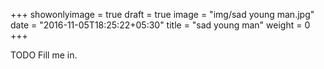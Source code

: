 +++
showonlyimage = true
draft = true
image = "img/sad young man.jpg"
date = "2016-11-05T18:25:22+05:30"
title = "sad young man"
weight = 0
+++

TODO Fill me in.

